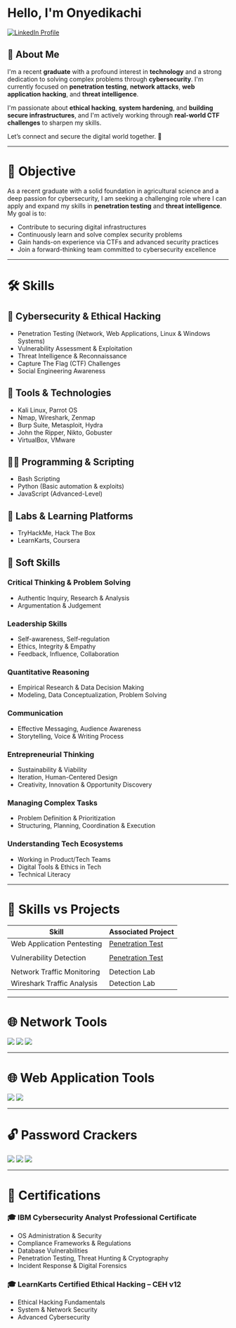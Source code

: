 # Hello, I'm Onyedikachi

<a href="https://www.linkedin.com/in/onyedikachi-okoh-405861262" target="_blank" rel="noopener noreferrer">
  <img src="https://img.shields.io/badge/-LinkedIn-0072b1?&style=for-the-badge&logo=linkedin&logoColor=white" alt="LinkedIn Profile" />
</a>

## 👋 About Me
I'm a recent **graduate** with a profound interest in **technology** and a strong dedication to solving complex problems through **cybersecurity**. I'm currently focused on **penetration testing**, **network attacks**, **web application hacking**, and **threat intelligence**.

I'm passionate about **ethical hacking**, **system hardening**, and **building secure infrastructures**, and I'm actively working through **real-world CTF challenges** to sharpen my skills.

Let’s connect and secure the digital world together. 🔐

---

# 🎯 Objective

As a recent graduate with a solid foundation in agricultural science and a deep passion for cybersecurity, I am seeking a challenging role where I can apply and expand my skills in **penetration testing** and **threat intelligence**. My goal is to:

- Contribute to securing digital infrastructures  
- Continuously learn and solve complex security problems  
- Gain hands-on experience via CTFs and advanced security practices  
- Join a forward-thinking team committed to cybersecurity excellence

---

# 🛠 Skills

## 🔐 Cybersecurity & Ethical Hacking
- Penetration Testing (Network, Web Applications, Linux & Windows Systems)  
- Vulnerability Assessment & Exploitation  
- Threat Intelligence & Reconnaissance  
- Capture The Flag (CTF) Challenges  
- Social Engineering Awareness  

## 🧰 Tools & Technologies
- Kali Linux, Parrot OS  
- Nmap, Wireshark, Zenmap  
- Burp Suite, Metasploit, Hydra  
- John the Ripper, Nikto, Gobuster  
- VirtualBox, VMware  

## 👨‍💻 Programming & Scripting
- Bash Scripting  
- Python (Basic automation & exploits)  
- JavaScript (Advanced-Level)  

## 🧪 Labs & Learning Platforms
- TryHackMe, Hack The Box  
- LearnKarts, Coursera  

## 🌱 Soft Skills

### Critical Thinking & Problem Solving
- Authentic Inquiry, Research & Analysis  
- Argumentation & Judgement  

### Leadership Skills
- Self-awareness, Self-regulation  
- Ethics, Integrity & Empathy  
- Feedback, Influence, Collaboration  

### Quantitative Reasoning
- Empirical Research & Data Decision Making  
- Modeling, Data Conceptualization, Problem Solving  

### Communication
- Effective Messaging, Audience Awareness  
- Storytelling, Voice & Writing Process  

### Entrepreneurial Thinking
- Sustainability & Viability  
- Iteration, Human-Centered Design  
- Creativity, Innovation & Opportunity Discovery  

### Managing Complex Tasks
- Problem Definition & Prioritization  
- Structuring, Planning, Coordination & Execution  

### Understanding Tech Ecosystems
- Working in Product/Tech Teams  
- Digital Tools & Ethics in Tech  
- Technical Literacy  

---

# 🧪 Skills vs Projects

| Skill                        | Associated Project    |
|-----------------------------|------------------------|
| Web Application Pentesting  | <a href="https://github.com/OnyedikachiO/Penetration-Test">Penetration Test</a>
         |
| Vulnerability Detection     | <a href="https://github.com/OnyedikachiO/Penetration-Test">Penetration Test</a>
         |
| Network Traffic Monitoring  | Detection Lab          |
| Wireshark Traffic Analysis  | Detection Lab          |

---

# 🌐 Network Tools

<div>
  <img src="https://img.shields.io/badge/-Wireshark-1679A7?&style=for-the-badge&logo=wireshark&logoColor=white" />
  <img src="https://img.shields.io/badge/-Nmap-004170?&style=for-the-badge&logo=nmap&logoColor=white" />
  <img src="https://img.shields.io/badge/-Netcat-000000?&style=for-the-badge&logoColor=white" />
</div>

---

# 🌐 Web Application Tools

<div>
  <img src="https://img.shields.io/badge/-OWASP-000000?&style=for-the-badge&logo=owasp&logoColor=white" />
  <img src="https://img.shields.io/badge/-Burp%20Suite-FF6600?&style=for-the-badge&logoColor=white" />
</div>

---

# 🔓 Password Crackers

<div>
  <img src="https://img.shields.io/badge/-John%20the%20Ripper-8B0000?&style=for-the-badge&logoColor=white" />
  <img src="https://img.shields.io/badge/-Hydra-228B22?&style=for-the-badge&logoColor=white" />
  <img src="https://img.shields.io/badge/-Hashcat-2B2B2B?&style=for-the-badge&logoColor=white" />
</div>

---

# 📜 Certifications

### 🎓 IBM Cybersecurity Analyst Professional Certificate
- OS Administration & Security  
- Compliance Frameworks & Regulations  
- Database Vulnerabilities  
- Penetration Testing, Threat Hunting & Cryptography  
- Incident Response & Digital Forensics  

### 🎓 LearnKarts Certified Ethical Hacking – CEH v12
- Ethical Hacking Fundamentals  
- System & Network Security  
- Advanced Cybersecurity  
